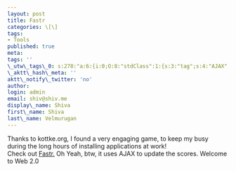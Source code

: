 ```yaml
---
layout: post
title: Fastr
categories: \[\]
tags:
- Tools
published: true
meta:
tags: ''
\_utw\_tags\_0: s:278:"a:6:{i:0;O:8:"stdClass":1:{s:3:"tag";s:4:"AJAX";}i:1;O:8:"stdClass":1:{s:3:"tag";s:11:"Development";}i:2;O:8:"stdClass":1:{s:3:"tag";s:3:"fun";}i:3;O:8:"stdClass":1:{s:3:"tag";s:5:"games";}i:4;O:8:"stdClass":1:{s:3:"tag";s:5:"Tools";}i:5;O:8:"stdClass":1:{s:3:"tag";s:3:"Web";}}";
\_aktt\_hash\_meta: ''
aktt\_notify\_twitter: 'no'
author:
login: admin
email: shiv@shiv.me
display\_name: Shiva
first\_name: Shiva
last\_name: Velmurugan
---
```


Thanks to kottke.org, I found a very engaging game, to keep my busy during the long hours of installing applications at work!  
Check out [Fastr.][0] Oh Yeah, btw, it uses AJAX to update the scores. Welcome to Web 2.0


[0]: http://randomchaos.com/games/fastr/